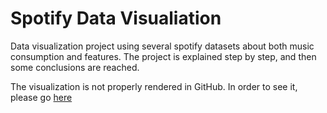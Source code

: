 # Spotify Data Visualiation

Data visualization project using several spotify datasets about both music consumption and features. The project is explained step by step, and then some conclusions are reached.

The visualization is not properly rendered in GitHub. In order to see it, please go [here](https://nbviewer.org/github/enpe693/dv_spotify/blob/v1/visualizacion_datos_spotify.ipynb)
